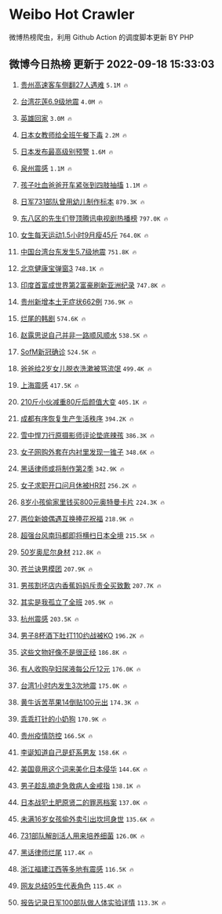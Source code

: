 # Weibo Hot Crawler 



微博热榜爬虫，利用 Github Action 的调度脚本更新 BY PHP 


## 微博今日热榜 更新于 2022-09-18 15:33:03 
1. [贵州高速客车侧翻27人遇难](https://s.weibo.com/weibo?q=%23%E8%B4%B5%E5%B7%9E%E9%AB%98%E9%80%9F%E5%AE%A2%E8%BD%A6%E4%BE%A7%E7%BF%BB27%E4%BA%BA%E9%81%87%E9%9A%BE%23&t=31&band_rank=1&Refer=top) `5.1M 🔥` 

1. [台湾花莲6.9级地震](https://s.weibo.com/weibo?q=%23%E5%8F%B0%E6%B9%BE%E8%8A%B1%E8%8E%B26.9%E7%BA%A7%E5%9C%B0%E9%9C%87%23&t=31&band_rank=2&Refer=top) `4.0M 🔥` 

1. [英雄回家](https://s.weibo.com/weibo?q=%23%E8%8B%B1%E9%9B%84%E5%9B%9E%E5%AE%B6%23&t=31&band_rank=3&Refer=top) `3.0M 🔥` 

1. [日本女教师给全班午餐下毒](https://s.weibo.com/weibo?q=%23%E6%97%A5%E6%9C%AC%E5%A5%B3%E6%95%99%E5%B8%88%E7%BB%99%E5%85%A8%E7%8F%AD%E5%8D%88%E9%A4%90%E4%B8%8B%E6%AF%92%23&t=31&band_rank=4&Refer=top) `2.2M 🔥` 

1. [日本发布最高级别预警](https://s.weibo.com/weibo?q=%23%E6%97%A5%E6%9C%AC%E5%8F%91%E5%B8%83%E6%9C%80%E9%AB%98%E7%BA%A7%E5%88%AB%E9%A2%84%E8%AD%A6%23&t=31&band_rank=5&Refer=top) `1.6M 🔥` 

1. [泉州震感](https://s.weibo.com/weibo?q=%23%E6%B3%89%E5%B7%9E%E9%9C%87%E6%84%9F%23&t=31&band_rank=6&Refer=top) `1.1M 🔥` 

1. [孩子吐血爸爸开车紧张到四肢抽搐](https://s.weibo.com/weibo?q=%23%E5%AD%A9%E5%AD%90%E5%90%90%E8%A1%80%E7%88%B8%E7%88%B8%E5%BC%80%E8%BD%A6%E7%B4%A7%E5%BC%A0%E5%88%B0%E5%9B%9B%E8%82%A2%E6%8A%BD%E6%90%90%23&t=31&band_rank=7&Refer=top) `1.1M 🔥` 

1. [日军731部队曾用幼儿制作标本](https://s.weibo.com/weibo?q=%23%E6%97%A5%E5%86%9B731%E9%83%A8%E9%98%9F%E6%9B%BE%E7%94%A8%E5%B9%BC%E5%84%BF%E5%88%B6%E4%BD%9C%E6%A0%87%E6%9C%AC%23&t=31&band_rank=8&Refer=top) `879.3K 🔥` 

1. [东八区的先生们登顶腾讯电视剧热播榜](https://s.weibo.com/weibo?q=%23%E4%B8%9C%E5%85%AB%E5%8C%BA%E7%9A%84%E5%85%88%E7%94%9F%E4%BB%AC%E7%99%BB%E9%A1%B6%E8%85%BE%E8%AE%AF%E7%94%B5%E8%A7%86%E5%89%A7%E7%83%AD%E6%92%AD%E6%A6%9C%23&t=31&band_rank=9&Refer=top) `797.0K 🔥` 

1. [女生每天运动1.5小时9月瘦45斤](https://s.weibo.com/weibo?q=%23%E5%A5%B3%E7%94%9F%E6%AF%8F%E5%A4%A9%E8%BF%90%E5%8A%A81.5%E5%B0%8F%E6%97%B69%E6%9C%88%E7%98%A645%E6%96%A4%23&t=31&band_rank=10&Refer=top) `764.0K 🔥` 

1. [中国台湾台东发生5.7级地震](https://s.weibo.com/weibo?q=%23%E4%B8%AD%E5%9B%BD%E5%8F%B0%E6%B9%BE%E5%8F%B0%E4%B8%9C%E5%8F%91%E7%94%9F5.7%E7%BA%A7%E5%9C%B0%E9%9C%87%23&t=31&band_rank=11&Refer=top) `751.8K 🔥` 

1. [北京健康宝弹窗3](https://s.weibo.com/weibo?q=%E5%8C%97%E4%BA%AC%E5%81%A5%E5%BA%B7%E5%AE%9D%E5%BC%B9%E7%AA%973&t=31&band_rank=12&Refer=top) `748.1K 🔥` 

1. [印度首富成世界第2富豪刷新亚洲纪录](https://s.weibo.com/weibo?q=%23%E5%8D%B0%E5%BA%A6%E9%A6%96%E5%AF%8C%E6%88%90%E4%B8%96%E7%95%8C%E7%AC%AC2%E5%AF%8C%E8%B1%AA%E5%88%B7%E6%96%B0%E4%BA%9A%E6%B4%B2%E7%BA%AA%E5%BD%95%23&t=31&band_rank=13&Refer=top) `747.8K 🔥` 

1. [贵州新增本土无症状662例](https://s.weibo.com/weibo?q=%23%E8%B4%B5%E5%B7%9E%E6%96%B0%E5%A2%9E%E6%9C%AC%E5%9C%9F%E6%97%A0%E7%97%87%E7%8A%B6662%E4%BE%8B%23&t=31&band_rank=14&Refer=top) `736.9K 🔥` 

1. [烂尾的韩剧](https://s.weibo.com/weibo?q=%23%E7%83%82%E5%B0%BE%E7%9A%84%E9%9F%A9%E5%89%A7%23&t=31&band_rank=15&Refer=top) `574.6K 🔥` 

1. [赵露思说自己并非一路顺风顺水](https://s.weibo.com/weibo?q=%23%E8%B5%B5%E9%9C%B2%E6%80%9D%E8%AF%B4%E8%87%AA%E5%B7%B1%E5%B9%B6%E9%9D%9E%E4%B8%80%E8%B7%AF%E9%A1%BA%E9%A3%8E%E9%A1%BA%E6%B0%B4%23&t=31&band_rank=16&Refer=top) `538.5K 🔥` 

1. [SofM新冠确诊](https://s.weibo.com/weibo?q=%23SofM%E6%96%B0%E5%86%A0%E7%A1%AE%E8%AF%8A%23&t=31&band_rank=17&Refer=top) `524.5K 🔥` 

1. [爸爸给2岁女儿脱衣洗漱被骂流氓](https://s.weibo.com/weibo?q=%23%E7%88%B8%E7%88%B8%E7%BB%992%E5%B2%81%E5%A5%B3%E5%84%BF%E8%84%B1%E8%A1%A3%E6%B4%97%E6%BC%B1%E8%A2%AB%E9%AA%82%E6%B5%81%E6%B0%93%23&t=31&band_rank=18&Refer=top) `499.4K 🔥` 

1. [上海震感](https://s.weibo.com/weibo?q=%E4%B8%8A%E6%B5%B7%E9%9C%87%E6%84%9F&t=31&band_rank=19&Refer=top) `417.5K 🔥` 

1. [210斤小伙减重80斤后颜值大变](https://s.weibo.com/weibo?q=%23210%E6%96%A4%E5%B0%8F%E4%BC%99%E5%87%8F%E9%87%8D80%E6%96%A4%E5%90%8E%E9%A2%9C%E5%80%BC%E5%A4%A7%E5%8F%98%23&t=31&band_rank=20&Refer=top) `405.1K 🔥` 

1. [成都有序恢复生产生活秩序](https://s.weibo.com/weibo?q=%E6%88%90%E9%83%BD%E6%9C%89%E5%BA%8F%E6%81%A2%E5%A4%8D%E7%94%9F%E4%BA%A7%E7%94%9F%E6%B4%BB%E7%A7%A9%E5%BA%8F&t=31&band_rank=21&Refer=top) `394.2K 🔥` 

1. [雪中悍刀行原摄影师评论垫底辣孩](https://s.weibo.com/weibo?q=%23%E9%9B%AA%E4%B8%AD%E6%82%8D%E5%88%80%E8%A1%8C%E5%8E%9F%E6%91%84%E5%BD%B1%E5%B8%88%E8%AF%84%E8%AE%BA%E5%9E%AB%E5%BA%95%E8%BE%A3%E5%AD%A9%23&t=31&band_rank=22&Refer=top) `386.3K 🔥` 

1. [女子网购外套在内衬里发现一锥子](https://s.weibo.com/weibo?q=%23%E5%A5%B3%E5%AD%90%E7%BD%91%E8%B4%AD%E5%A4%96%E5%A5%97%E5%9C%A8%E5%86%85%E8%A1%AC%E9%87%8C%E5%8F%91%E7%8E%B0%E4%B8%80%E9%94%A5%E5%AD%90%23&t=31&band_rank=23&Refer=top) `348.6K 🔥` 

1. [黑话律师或将制作第2季](https://s.weibo.com/weibo?q=%23%E9%BB%91%E8%AF%9D%E5%BE%8B%E5%B8%88%E6%88%96%E5%B0%86%E5%88%B6%E4%BD%9C%E7%AC%AC2%E5%AD%A3%23&t=31&band_rank=24&Refer=top) `342.9K 🔥` 

1. [女子求职开口问月休被HR怼](https://s.weibo.com/weibo?q=%23%E5%A5%B3%E5%AD%90%E6%B1%82%E8%81%8C%E5%BC%80%E5%8F%A3%E9%97%AE%E6%9C%88%E4%BC%91%E8%A2%ABHR%E6%80%BC%23&t=31&band_rank=25&Refer=top) `256.2K 🔥` 

1. [8岁小孩偷家里钱买800元奥特曼卡片](https://s.weibo.com/weibo?q=%238%E5%B2%81%E5%B0%8F%E5%AD%A9%E5%81%B7%E5%AE%B6%E9%87%8C%E9%92%B1%E4%B9%B0800%E5%85%83%E5%A5%A5%E7%89%B9%E6%9B%BC%E5%8D%A1%E7%89%87%23&t=31&band_rank=26&Refer=top) `224.3K 🔥` 

1. [两位新娘偶遇互换捧花祝福](https://s.weibo.com/weibo?q=%23%E4%B8%A4%E4%BD%8D%E6%96%B0%E5%A8%98%E5%81%B6%E9%81%87%E4%BA%92%E6%8D%A2%E6%8D%A7%E8%8A%B1%E7%A5%9D%E7%A6%8F%23&t=31&band_rank=27&Refer=top) `218.9K 🔥` 

1. [超强台风南玛都即将横扫日本全境](https://s.weibo.com/weibo?q=%23%E8%B6%85%E5%BC%BA%E5%8F%B0%E9%A3%8E%E5%8D%97%E7%8E%9B%E9%83%BD%E5%8D%B3%E5%B0%86%E6%A8%AA%E6%89%AB%E6%97%A5%E6%9C%AC%E5%85%A8%E5%A2%83%23&t=31&band_rank=28&Refer=top) `215.5K 🔥` 

1. [50岁奥尼尔身材](https://s.weibo.com/weibo?q=%2350%E5%B2%81%E5%A5%A5%E5%B0%BC%E5%B0%94%E8%BA%AB%E6%9D%90%23&t=31&band_rank=29&Refer=top) `212.8K 🔥` 

1. [苍兰诀男模团](https://s.weibo.com/weibo?q=%23%E8%8B%8D%E5%85%B0%E8%AF%80%E7%94%B7%E6%A8%A1%E5%9B%A2%23&t=31&band_rank=30&Refer=top) `207.9K 🔥` 

1. [男孩割坏店内香蕉妈妈斥责全买致歉](https://s.weibo.com/weibo?q=%23%E7%94%B7%E5%AD%A9%E5%89%B2%E5%9D%8F%E5%BA%97%E5%86%85%E9%A6%99%E8%95%89%E5%A6%88%E5%A6%88%E6%96%A5%E8%B4%A3%E5%85%A8%E4%B9%B0%E8%87%B4%E6%AD%89%23&t=31&band_rank=31&Refer=top) `207.7K 🔥` 

1. [其实是我孤立了全班](https://s.weibo.com/weibo?q=%23%E5%85%B6%E5%AE%9E%E6%98%AF%E6%88%91%E5%AD%A4%E7%AB%8B%E4%BA%86%E5%85%A8%E7%8F%AD%23&t=31&band_rank=32&Refer=top) `205.9K 🔥` 

1. [杭州震感](https://s.weibo.com/weibo?q=%23%E6%9D%AD%E5%B7%9E%E9%9C%87%E6%84%9F%23&t=31&band_rank=33&Refer=top) `203.5K 🔥` 

1. [男子8杯酒下肚打110约战被KO](https://s.weibo.com/weibo?q=%23%E7%94%B7%E5%AD%908%E6%9D%AF%E9%85%92%E4%B8%8B%E8%82%9A%E6%89%93110%E7%BA%A6%E6%88%98%E8%A2%ABKO%23&t=31&band_rank=34&Refer=top) `196.2K 🔥` 

1. [这些文物好像不是很正经](https://s.weibo.com/weibo?q=%23%E8%BF%99%E4%BA%9B%E6%96%87%E7%89%A9%E5%A5%BD%E5%83%8F%E4%B8%8D%E6%98%AF%E5%BE%88%E6%AD%A3%E7%BB%8F%23&t=31&band_rank=35&Refer=top) `186.8K 🔥` 

1. [有人收购孕妇尿液每公斤12元](https://s.weibo.com/weibo?q=%23%E6%9C%89%E4%BA%BA%E6%94%B6%E8%B4%AD%E5%AD%95%E5%A6%87%E5%B0%BF%E6%B6%B2%E6%AF%8F%E5%85%AC%E6%96%A412%E5%85%83%23&t=31&band_rank=36&Refer=top) `176.0K 🔥` 

1. [台湾1小时内发生3次地震](https://s.weibo.com/weibo?q=%23%E5%8F%B0%E6%B9%BE1%E5%B0%8F%E6%97%B6%E5%86%85%E5%8F%91%E7%94%9F3%E6%AC%A1%E5%9C%B0%E9%9C%87%23&t=31&band_rank=37&Refer=top) `175.0K 🔥` 

1. [黄牛诉苦苹果14倒贴100元出](https://s.weibo.com/weibo?q=%23%E9%BB%84%E7%89%9B%E8%AF%89%E8%8B%A6%E8%8B%B9%E6%9E%9C14%E5%80%92%E8%B4%B4100%E5%85%83%E5%87%BA%23&t=31&band_rank=38&Refer=top) `174.3K 🔥` 

1. [乖乖打针的小奶狗](https://s.weibo.com/weibo?q=%23%E4%B9%96%E4%B9%96%E6%89%93%E9%92%88%E7%9A%84%E5%B0%8F%E5%A5%B6%E7%8B%97%23&t=31&band_rank=39&Refer=top) `170.9K 🔥` 

1. [贵州疫情防控](https://s.weibo.com/weibo?q=%23%E8%B4%B5%E5%B7%9E%E7%96%AB%E6%83%85%E9%98%B2%E6%8E%A7%23&t=31&band_rank=40&Refer=top) `166.5K 🔥` 

1. [李诞知道自己是虾系男友](https://s.weibo.com/weibo?q=%23%E6%9D%8E%E8%AF%9E%E7%9F%A5%E9%81%93%E8%87%AA%E5%B7%B1%E6%98%AF%E8%99%BE%E7%B3%BB%E7%94%B7%E5%8F%8B%23&t=31&band_rank=41&Refer=top) `158.6K 🔥` 

1. [美国竟用这个词来美化日本侵华](https://s.weibo.com/weibo?q=%23%E7%BE%8E%E5%9B%BD%E7%AB%9F%E7%94%A8%E8%BF%99%E4%B8%AA%E8%AF%8D%E6%9D%A5%E7%BE%8E%E5%8C%96%E6%97%A5%E6%9C%AC%E4%BE%B5%E5%8D%8E%23&t=31&band_rank=42&Refer=top) `144.6K 🔥` 

1. [男子趁乱摘走急救病人金戒指](https://s.weibo.com/weibo?q=%23%E7%94%B7%E5%AD%90%E8%B6%81%E4%B9%B1%E6%91%98%E8%B5%B0%E6%80%A5%E6%95%91%E7%97%85%E4%BA%BA%E9%87%91%E6%88%92%E6%8C%87%23&t=31&band_rank=43&Refer=top) `138.1K 🔥` 

1. [日本战犯土肥原贤二的罪恶档案](https://s.weibo.com/weibo?q=%23%E6%97%A5%E6%9C%AC%E6%88%98%E7%8A%AF%E5%9C%9F%E8%82%A5%E5%8E%9F%E8%B4%A4%E4%BA%8C%E7%9A%84%E7%BD%AA%E6%81%B6%E6%A1%A3%E6%A1%88%23&t=31&band_rank=44&Refer=top) `137.0K 🔥` 

1. [未满16岁女孩偷外卖引出坎坷身世](https://s.weibo.com/weibo?q=%23%E6%9C%AA%E6%BB%A116%E5%B2%81%E5%A5%B3%E5%AD%A9%E5%81%B7%E5%A4%96%E5%8D%96%E5%BC%95%E5%87%BA%E5%9D%8E%E5%9D%B7%E8%BA%AB%E4%B8%96%23&t=31&band_rank=45&Refer=top) `135.6K 🔥` 

1. [731部队解剖活人用来培养细菌](https://s.weibo.com/weibo?q=%23731%E9%83%A8%E9%98%9F%E8%A7%A3%E5%89%96%E6%B4%BB%E4%BA%BA%E7%94%A8%E6%9D%A5%E5%9F%B9%E5%85%BB%E7%BB%86%E8%8F%8C%23&t=31&band_rank=46&Refer=top) `126.0K 🔥` 

1. [黑话律师烂尾](https://s.weibo.com/weibo?q=%23%E9%BB%91%E8%AF%9D%E5%BE%8B%E5%B8%88%E7%83%82%E5%B0%BE%23&t=31&band_rank=47&Refer=top) `117.4K 🔥` 

1. [浙江福建江西等多地有震感](https://s.weibo.com/weibo?q=%23%E6%B5%99%E6%B1%9F%E7%A6%8F%E5%BB%BA%E6%B1%9F%E8%A5%BF%E7%AD%89%E5%A4%9A%E5%9C%B0%E6%9C%89%E9%9C%87%E6%84%9F%23&t=31&band_rank=48&Refer=top) `116.5K 🔥` 

1. [网友总结95生代表角色](https://s.weibo.com/weibo?q=%23%E7%BD%91%E5%8F%8B%E6%80%BB%E7%BB%9395%E7%94%9F%E4%BB%A3%E8%A1%A8%E8%A7%92%E8%89%B2%23&t=31&band_rank=49&Refer=top) `115.4K 🔥` 

1. [报告记录日军100部队做人体实验详情](https://s.weibo.com/weibo?q=%23%E6%8A%A5%E5%91%8A%E8%AE%B0%E5%BD%95%E6%97%A5%E5%86%9B100%E9%83%A8%E9%98%9F%E5%81%9A%E4%BA%BA%E4%BD%93%E5%AE%9E%E9%AA%8C%E8%AF%A6%E6%83%85%23&t=31&band_rank=50&Refer=top) `113.3K 🔥` 

